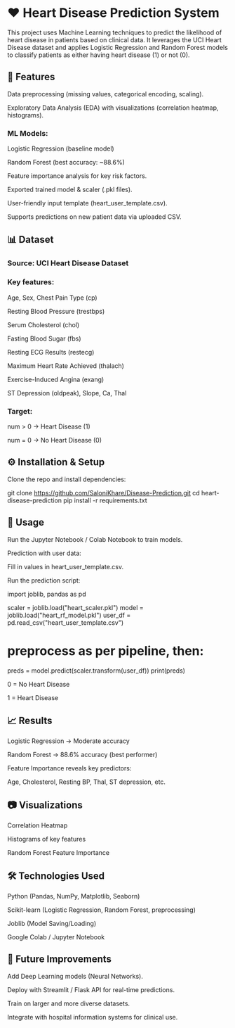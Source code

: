 # ❤️ Heart Disease Prediction System

This project uses Machine Learning techniques to predict the likelihood of heart disease in patients based on clinical data. It leverages the UCI Heart Disease dataset and applies Logistic Regression and Random Forest models to classify patients as either having heart disease (1) or not (0).

## 📌 Features

Data preprocessing (missing values, categorical encoding, scaling).

Exploratory Data Analysis (EDA) with visualizations (correlation heatmap, histograms).

### ML Models:

Logistic Regression (baseline model)

Random Forest (best accuracy: ~88.6%)

Feature importance analysis for key risk factors.

Exported trained model & scaler (.pkl files).

User-friendly input template (heart_user_template.csv).

Supports predictions on new patient data via uploaded CSV.

## 📊 Dataset

### Source: UCI Heart Disease Dataset

### Key features:

Age, Sex, Chest Pain Type (cp)

Resting Blood Pressure (trestbps)

Serum Cholesterol (chol)

Fasting Blood Sugar (fbs)

Resting ECG Results (restecg)

Maximum Heart Rate Achieved (thalach)

Exercise-Induced Angina (exang)

ST Depression (oldpeak), Slope, Ca, Thal

### Target:

num > 0 → Heart Disease (1)

num = 0 → No Heart Disease (0)

## ⚙️ Installation & Setup

Clone the repo and install dependencies:

git clone https://github.com/SaloniKhare/Disease-Prediction.git
cd heart-disease-prediction
pip install -r requirements.txt

## 🚀 Usage

Run the Jupyter Notebook / Colab Notebook to train models.

Prediction with user data:

Fill in values in heart_user_template.csv.

Run the prediction script:

import joblib, pandas as pd

scaler = joblib.load("heart_scaler.pkl")
model = joblib.load("heart_rf_model.pkl")
user_df = pd.read_csv("heart_user_template.csv")

# preprocess as per pipeline, then:
preds = model.predict(scaler.transform(user_df))
print(preds)


0 = No Heart Disease

1 = Heart Disease

## 📈 Results

Logistic Regression → Moderate accuracy

Random Forest → 88.6% accuracy (best performer)

Feature Importance reveals key predictors:

Age, Cholesterol, Resting BP, Thal, ST depression, etc.

## 📷 Visualizations

Correlation Heatmap

Histograms of key features

Random Forest Feature Importance

## 🛠️ Technologies Used

Python (Pandas, NumPy, Matplotlib, Seaborn)

Scikit-learn (Logistic Regression, Random Forest, preprocessing)

Joblib (Model Saving/Loading)

Google Colab / Jupyter Notebook

## 📌 Future Improvements

Add Deep Learning models (Neural Networks).

Deploy with Streamlit / Flask API for real-time predictions.

Train on larger and more diverse datasets.

Integrate with hospital information systems for clinical use.
